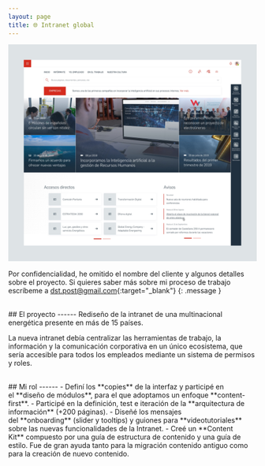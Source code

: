 ```yaml
---
layout: page
title: 🌐 Intranet global
---
```



<a href="{{ site.baseurl }}/assets/Intra_1.png" target="_blank">
    <img 
        src="/assets/Intra_1.png" 
        alt="Intra_1"
    >
</a>

Por confidencialidad, he omitido el nombre del cliente y algunos detalles sobre el proyecto. Si quieres saber más sobre mi proceso de trabajo escríbeme a [dst.post@gmail.com](mailto:dst.post@gmail.com){:target="_blank"}
{: .message }



<br>
## El proyecto
------
Rediseño de la intranet de una multinacional energética presente en más de 15 países. 

La nueva intranet debía centralizar las herramientas de trabajo, la información y la comunicación corporativa en un único ecosistema, que sería accesible para todos los empleados mediante un sistema de permisos y roles.



<br>
## Mi rol
------
- Definí los **copies** de la interfaz y participé en el **diseño de módulos**, para el que adoptamos un enfoque **content-first**.
- Participé en la definición, test e iteración de la **arquitectura de información** (+200 páginas).
- Diseñé los mensajes del **onboarding** (slider y tooltips) y guiones para **videotutoriales** sobre las nuevas funcionalidades de la Intranet.
- Creé un **Content Kit** compuesto por una guía de estructura de contenido y una guía de estilo. Fue de gran ayuda tanto para la migración contenido antiguo como para la creación de nuevo contenido.
